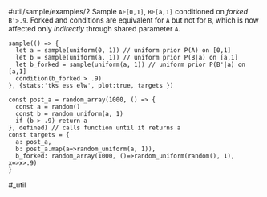 #util/sample/examples/2 Sample `A∈[0,1]`, `B∈[a,1]` conditioned on _forked_ `B'>.9`. Forked and conditions are equivalent for `A` but not for `B`, which is now affected only _indirectly_ through shared parameter `A`.

```js:js_input
sample(() => {
  let a = sample(uniform(0, 1)) // uniform prior P(A) on [0,1]
  let b = sample(uniform(a, 1)) // uniform prior P(B|a) on [a,1]
  let b_forked = sample(uniform(a, 1)) // uniform prior P(B'|a) on [a,1]
  condition(b_forked > .9)
}, {stats:'tks ess elw', plot:true, targets })
```

```js:js_removed
const post_a = random_array(1000, () => {
  const a = random()
  const b = random_uniform(a, 1)
  if (b > .9) return a
}, defined) // calls function until it returns a
const targets = {
  a: post_a,
  b: post_a.map(a=>random_uniform(a, 1)),
  b_forked: random_array(1000, ()=>random_uniform(random(), 1), x=>x>.9)
}
```

#_util